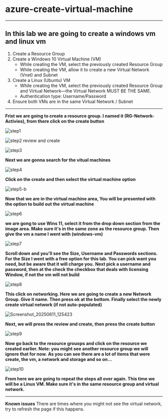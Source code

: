 # azure-create-virtual-machine
---
In this lab we are going to create a windows vm and linux vm
---

1. Create a Resource Group 
2. Create a Windows 10 Virtual Machine (VM)
   - While creating the VM, select the previously created Resource Group
   - While creating the VM, allow it to create a new Virtual Network (Vnet) and Subnet
3. Create a Linux (Ubuntu) VM
   - While creating the VM, select the previously created Resource Group and Virtual Network—the Virtual Network MUST BE THE SAME.
   - Authentication type: Username/Password
4. Ensure both VMs are in the same Virtual Network / Subnet

---

**Frist we are going to create a resource group. I named it (RG-Network-Activies), from there click on the create button**

![step1](https://github.com/user-attachments/assets/ef3938b5-6606-4265-b9eb-f4c468b6d422)

![step2 review and create](https://github.com/user-attachments/assets/0c008dc2-d9da-47ea-945b-d887f494baa8)

![step3](https://github.com/user-attachments/assets/b3962806-f36a-4304-a0fe-e33ce555a4ae)


**Next we are gonna search for the vitual machines**

![step4](https://github.com/user-attachments/assets/a889c86f-0e61-4727-9e5b-618e66bbee6a)

**Click on the create and then select the virtual machine option**

![step5-b](https://github.com/user-attachments/assets/cca0f1e5-b1c3-4ec2-b211-1805005dfe77)

**Now that we are in the virtual machine area, You will be presented with the option to build out the virtual machine**

![step6](https://github.com/user-attachments/assets/ac712eb4-69b3-4047-8839-822b952834d7)

**we are gong to use Wins 11, select it from the drop down section from the image area. Make sure it's in the same zone as the resource group. Then give the vm a name I went with (windows-vm)**

![step7](https://github.com/user-attachments/assets/5c683e9f-f6af-4e53-83ef-b22afd3749e3)

**Scroll down and you'll see the Size, Username and Passwords sections. For the Size I went with a free option for this lab. You can pick want you need, but be aware that it will charge you.**
**Next pick a username and password, then at the check the checkbox that deals with licensing Window, if not the vm will not build**

![step8](https://github.com/user-attachments/assets/61b4a849-b122-4780-a890-6256437d556d)

**This click on networking. Here we are going to create a new Network Group. Give it name. Then press ok at the bottom. Finally select the newly create virtual network (if not auto-populated)**

![Screenshot_20250611_125423](https://github.com/user-attachments/assets/a534508d-f35d-49db-923a-de36be5b7da8)

**Next, we will press the review and create, then press the create button**

![step9](https://github.com/user-attachments/assets/8ebdb9b3-454e-4a4b-9a8f-7c11db89c0f3)

**Now go back to the resource grouops and click on the resource we created earlier. Note: you might see another resource group we will ignore that for now.**
**As you can see there are a lot of items that were create, the vm, a network and storage and so on...**

![step10](https://github.com/user-attachments/assets/d8ec8ae5-0954-49c5-82b9-57a66abd2ae7)

**From here we are going to repeat the steps all over again. This time we will be a Linux VM. Make sure it's in the same resource group and virtual network.**

---

**Known issues**
There are times where you might not see the virtual network, try to refresh the page if this happens. 


